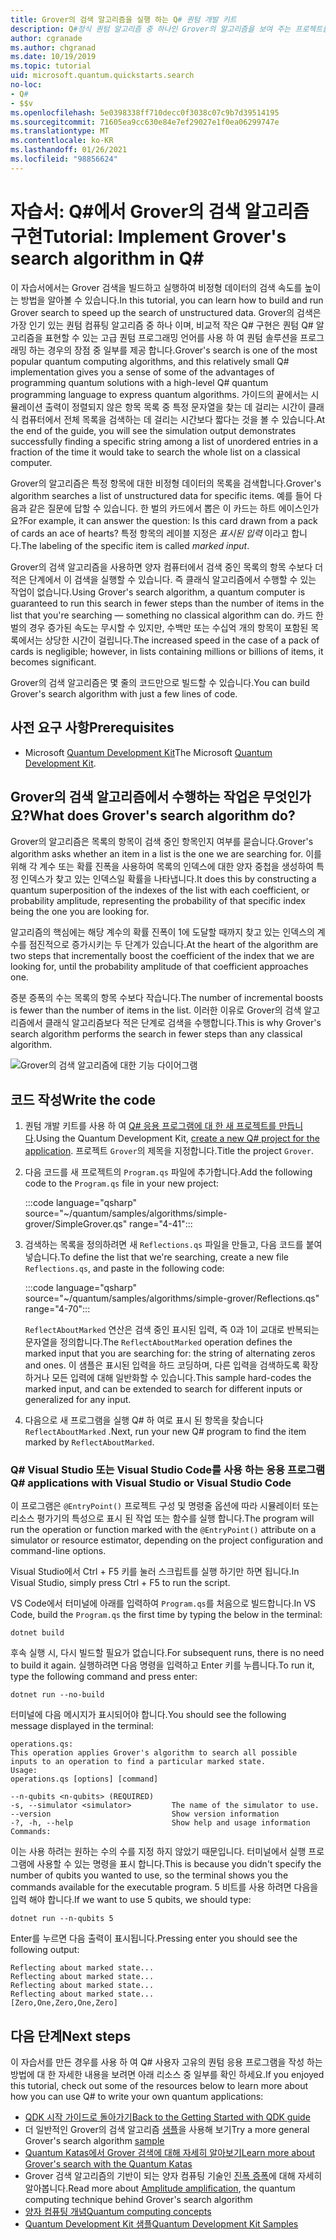 ```yaml
---
title: Grover의 검색 알고리즘을 실행 하는 Q# 퀀텀 개발 키트
description: Q#정식 퀀텀 알고리즘 중 하나인 Grover의 알고리즘을 보여 주는 프로젝트를 빌드합니다.
author: cgranade
ms.author: chgranad
ms.date: 10/19/2019
ms.topic: tutorial
uid: microsoft.quantum.quickstarts.search
no-loc:
- Q#
- $$v
ms.openlocfilehash: 5e0398338ff710decc0f3038c07c9b7d39514195
ms.sourcegitcommit: 71605ea9cc630e84e7ef29027e1f0ea06299747e
ms.translationtype: MT
ms.contentlocale: ko-KR
ms.lasthandoff: 01/26/2021
ms.locfileid: "98856624"
---
```

# <a name="tutorial-implement-grovers-search-algorithm-in-q"></a><span data-ttu-id="4c1c3-103">자습서: Q\#에서 Grover의 검색 알고리즘 구현</span><span class="sxs-lookup"><span data-stu-id="4c1c3-103">Tutorial: Implement Grover's search algorithm in Q\#</span></span>

<span data-ttu-id="4c1c3-104">이 자습서에서는 Grover 검색을 빌드하고 실행하여 비정형 데이터의 검색 속도를 높이는 방법을 알아볼 수 있습니다.</span><span class="sxs-lookup"><span data-stu-id="4c1c3-104">In this tutorial, you can learn how to build and run Grover search to speed up the search of unstructured data.</span></span>  <span data-ttu-id="4c1c3-105">Grover의 검색은 가장 인기 있는 퀀텀 컴퓨팅 알고리즘 중 하나 이며, 비교적 작은 Q# 구현은 퀀텀 Q# 알고리즘을 표현할 수 있는 고급 퀀텀 프로그래밍 언어를 사용 하 여 퀀텀 솔루션을 프로그래밍 하는 경우의 장점 중 일부를 제공 합니다.</span><span class="sxs-lookup"><span data-stu-id="4c1c3-105">Grover's search is one of the most popular quantum computing algorithms, and this relatively small Q# implementation gives you a sense of some of the advantages of programming quantum solutions with a high-level Q# quantum programming language to express quantum algorithms.</span></span>  <span data-ttu-id="4c1c3-106">가이드의 끝에서는 시뮬레이션 출력이 정렬되지 않은 항목 목록 중 특정 문자열을 찾는 데 걸리는 시간이 클래식 컴퓨터에서 전체 목록을 검색하는 데 걸리는 시간보다 짧다는 것을 볼 수 있습니다.</span><span class="sxs-lookup"><span data-stu-id="4c1c3-106">At the end of the guide, you will see the simulation output demonstrates successfully finding a specific string among a list of unordered entries in a fraction of the time it would take to search the whole list on a classical computer.</span></span>

<span data-ttu-id="4c1c3-107">Grover의 알고리즘은 특정 항목에 대한 비정형 데이터의 목록을 검색합니다.</span><span class="sxs-lookup"><span data-stu-id="4c1c3-107">Grover's algorithm searches a list of unstructured data for specific items.</span></span> <span data-ttu-id="4c1c3-108">예를 들어 다음과 같은 질문에 답할 수 있습니다. 한 벌의 카드에서 뽑은 이 카드는 하트 에이스인가요?</span><span class="sxs-lookup"><span data-stu-id="4c1c3-108">For example, it can answer the question: Is this card drawn from a pack of cards an ace of hearts?</span></span> <span data-ttu-id="4c1c3-109">특정 항목의 레이블 지정은 _표시된 입력_ 이라고 합니다.</span><span class="sxs-lookup"><span data-stu-id="4c1c3-109">The labeling of the specific item is called _marked input_.</span></span>

<span data-ttu-id="4c1c3-110">Grover의 검색 알고리즘을 사용하면 양자 컴퓨터에서 검색 중인 목록의 항목 수보다 더 적은 단계에서 이 검색을 실행할 수 있습니다. 즉 클래식 알고리즘에서 수행할 수 있는 작업이 없습니다.</span><span class="sxs-lookup"><span data-stu-id="4c1c3-110">Using Grover's search algorithm, a quantum computer is guaranteed to run this search in fewer steps than the number of items in the list that you're searching — something no classical algorithm can do.</span></span> <span data-ttu-id="4c1c3-111">카드 한 벌의 경우 증가된 속도는 무시할 수 있지만, 수백만 또는 수십억 개의 항목이 포함된 목록에서는 상당한 시간이 걸립니다.</span><span class="sxs-lookup"><span data-stu-id="4c1c3-111">The increased speed in the case of a pack of cards is negligible; however, in lists containing millions or billions of items, it becomes significant.</span></span>

<span data-ttu-id="4c1c3-112">Grover의 검색 알고리즘은 몇 줄의 코드만으로 빌드할 수 있습니다.</span><span class="sxs-lookup"><span data-stu-id="4c1c3-112">You can build Grover's search algorithm with just a few lines of code.</span></span>

## <a name="prerequisites"></a><span data-ttu-id="4c1c3-113">사전 요구 사항</span><span class="sxs-lookup"><span data-stu-id="4c1c3-113">Prerequisites</span></span>

- <span data-ttu-id="4c1c3-114">Microsoft [Quantum Development Kit][install]</span><span class="sxs-lookup"><span data-stu-id="4c1c3-114">The Microsoft [Quantum Development Kit][install].</span></span>

## <a name="what-does-grovers-search-algorithm-do"></a><span data-ttu-id="4c1c3-115">Grover의 검색 알고리즘에서 수행하는 작업은 무엇인가요?</span><span class="sxs-lookup"><span data-stu-id="4c1c3-115">What does Grover's search algorithm do?</span></span>

<span data-ttu-id="4c1c3-116">Grover의 알고리즘은 목록의 항목이 검색 중인 항목인지 여부를 묻습니다.</span><span class="sxs-lookup"><span data-stu-id="4c1c3-116">Grover's algorithm asks whether an item in a list is the one we are searching for.</span></span> <span data-ttu-id="4c1c3-117">이를 위해 각 계수 또는 확률 진폭을 사용하여 목록의 인덱스에 대한 양자 중첩을 생성하여 특정 인덱스가 찾고 있는 인덱스일 확률을 나타냅니다.</span><span class="sxs-lookup"><span data-stu-id="4c1c3-117">It does this by constructing a quantum superposition of the indexes of the list with each coefficient, or probability amplitude, representing the probability of that specific index being the one you are looking for.</span></span>

<span data-ttu-id="4c1c3-118">알고리즘의 핵심에는 해당 계수의 확률 진폭이 1에 도달할 때까지 찾고 있는 인덱스의 계수를 점진적으로 증가시키는 두 단계가 있습니다.</span><span class="sxs-lookup"><span data-stu-id="4c1c3-118">At the heart of the algorithm are two steps that incrementally boost the coefficient of the index that we are looking for, until the probability amplitude of that coefficient approaches one.</span></span>

<span data-ttu-id="4c1c3-119">증분 증폭의 수는 목록의 항목 수보다 작습니다.</span><span class="sxs-lookup"><span data-stu-id="4c1c3-119">The number of incremental boosts is fewer than the number of items in the list.</span></span> <span data-ttu-id="4c1c3-120">이러한 이유로 Grover의 검색 알고리즘에서 클래식 알고리즘보다 적은 단계로 검색을 수행합니다.</span><span class="sxs-lookup"><span data-stu-id="4c1c3-120">This is why Grover's search algorithm performs the search in fewer steps than any classical algorithm.</span></span>

![Grover의 검색 알고리즘에 대한 기능 다이어그램](~/media/grover.png)

## <a name="write-the-code"></a><span data-ttu-id="4c1c3-122">코드 작성</span><span class="sxs-lookup"><span data-stu-id="4c1c3-122">Write the code</span></span>

1. <span data-ttu-id="4c1c3-123">퀀텀 개발 키트를 사용 하 여 [ Q# 응용 프로그램에 대 한 새 프로젝트를 만듭니다](xref:microsoft.quantum.install.standalone).</span><span class="sxs-lookup"><span data-stu-id="4c1c3-123">Using the Quantum Development Kit, [create a new Q# project for the application](xref:microsoft.quantum.install.standalone).</span></span> <span data-ttu-id="4c1c3-124">프로젝트 `Grover`의 제목을 지정합니다.</span><span class="sxs-lookup"><span data-stu-id="4c1c3-124">Title the project `Grover`.</span></span>

1. <span data-ttu-id="4c1c3-125">다음 코드를 새 프로젝트의 `Program.qs` 파일에 추가합니다.</span><span class="sxs-lookup"><span data-stu-id="4c1c3-125">Add the following code to the `Program.qs` file in your new project:</span></span>

    :::code language="qsharp" source="~/quantum/samples/algorithms/simple-grover/SimpleGrover.qs" range="4-41":::

1. <span data-ttu-id="4c1c3-126">검색하는 목록을 정의하려면 새 `Reflections.qs` 파일을 만들고, 다음 코드를 붙여넣습니다.</span><span class="sxs-lookup"><span data-stu-id="4c1c3-126">To define the list that we're searching, create a new file `Reflections.qs`, and paste in the following code:</span></span>

    :::code language="qsharp" source="~/quantum/samples/algorithms/simple-grover/Reflections.qs" range="4-70":::

    <span data-ttu-id="4c1c3-127">`ReflectAboutMarked` 연산은 검색 중인 표시된 입력, 즉 0과 1이 교대로 반복되는 문자열을 정의합니다.</span><span class="sxs-lookup"><span data-stu-id="4c1c3-127">The `ReflectAboutMarked` operation defines the marked input that you are searching for: the string of alternating zeros and ones.</span></span> <span data-ttu-id="4c1c3-128">이 샘플은 표시된 입력을 하드 코딩하며, 다른 입력을 검색하도록 확장하거나 모든 입력에 대해 일반화할 수 있습니다.</span><span class="sxs-lookup"><span data-stu-id="4c1c3-128">This sample hard-codes the marked input, and can be extended to search for different inputs or generalized for any input.</span></span>

1. <span data-ttu-id="4c1c3-129">다음으로 새 프로그램을 실행 Q# 하 여로 표시 된 항목을 찾습니다 `ReflectAboutMarked` .</span><span class="sxs-lookup"><span data-stu-id="4c1c3-129">Next, run your new Q# program to find the item marked by `ReflectAboutMarked`.</span></span>

### <a name="no-locq-applications-with-visual-studio-or-visual-studio-code"></a><span data-ttu-id="4c1c3-130">Q# Visual Studio 또는 Visual Studio Code를 사용 하는 응용 프로그램</span><span class="sxs-lookup"><span data-stu-id="4c1c3-130">Q# applications with Visual Studio or Visual Studio Code</span></span>

<span data-ttu-id="4c1c3-131">이 프로그램은 `@EntryPoint()` 프로젝트 구성 및 명령줄 옵션에 따라 시뮬레이터 또는 리소스 평가기의 특성으로 표시 된 작업 또는 함수를 실행 합니다.</span><span class="sxs-lookup"><span data-stu-id="4c1c3-131">The program will run the operation or function marked with the `@EntryPoint()` attribute on a simulator or resource estimator, depending on the project configuration and command-line options.</span></span>

<span data-ttu-id="4c1c3-132">Visual Studio에서 Ctrl + F5 키를 눌러 스크립트를 실행 하기만 하면 됩니다.</span><span class="sxs-lookup"><span data-stu-id="4c1c3-132">In Visual Studio, simply press Ctrl + F5 to run the script.</span></span>

<span data-ttu-id="4c1c3-133">VS Code에서 터미널에 아래를 입력하여 `Program.qs`를 처음으로 빌드합니다.</span><span class="sxs-lookup"><span data-stu-id="4c1c3-133">In VS Code, build the `Program.qs` the first time by typing the below in the terminal:</span></span>

```Command line
dotnet build
```

<span data-ttu-id="4c1c3-134">후속 실행 시, 다시 빌드할 필요가 없습니다.</span><span class="sxs-lookup"><span data-stu-id="4c1c3-134">For subsequent runs, there is no need to build it again.</span></span> <span data-ttu-id="4c1c3-135">실행하려면 다음 명령을 입력하고 Enter 키를 누릅니다.</span><span class="sxs-lookup"><span data-stu-id="4c1c3-135">To run it, type the following command and press enter:</span></span>

```Command line
dotnet run --no-build
```

<span data-ttu-id="4c1c3-136">터미널에 다음 메시지가 표시되어야 합니다.</span><span class="sxs-lookup"><span data-stu-id="4c1c3-136">You should see the following message displayed in the terminal:</span></span>

```
operations.qs:
This operation applies Grover's algorithm to search all possible inputs to an operation to find a particular marked state.
Usage:
operations.qs [options] [command]

--n-qubits <n-qubits> (REQUIRED)
-s, --simulator <simulator>         The name of the simulator to use.
--version                           Show version information
-?, -h, --help                      Show help and usage information
Commands:
```

<span data-ttu-id="4c1c3-137">이는 사용 하려는 원하는 수의 수를 지정 하지 않았기 때문입니다. 터미널에서 실행 프로그램에 사용할 수 있는 명령을 표시 합니다.</span><span class="sxs-lookup"><span data-stu-id="4c1c3-137">This is because you didn't specify the number of qubits you wanted to use, so the terminal shows you the commands available for the executable program.</span></span> <span data-ttu-id="4c1c3-138">5 비트를 사용 하려면 다음을 입력 해야 합니다.</span><span class="sxs-lookup"><span data-stu-id="4c1c3-138">If we want to use 5 qubits, we should type:</span></span>

```Command line
dotnet run --n-qubits 5
```

<span data-ttu-id="4c1c3-139">Enter를 누르면 다음 출력이 표시됩니다.</span><span class="sxs-lookup"><span data-stu-id="4c1c3-139">Pressing enter you should see the following output:</span></span>

```
Reflecting about marked state...
Reflecting about marked state...
Reflecting about marked state...
Reflecting about marked state...
[Zero,One,Zero,One,Zero]
```

## <a name="next-steps"></a><span data-ttu-id="4c1c3-140">다음 단계</span><span class="sxs-lookup"><span data-stu-id="4c1c3-140">Next steps</span></span>

<span data-ttu-id="4c1c3-141">이 자습서를 만든 경우를 사용 하 여 Q# 사용자 고유의 퀀텀 응용 프로그램을 작성 하는 방법에 대 한 자세한 내용을 보려면 아래 리소스 중 일부를 확인 하세요.</span><span class="sxs-lookup"><span data-stu-id="4c1c3-141">If you enjoyed this tutorial, check out some of the resources below to learn more about how you can use Q# to write your own quantum applications:</span></span>

- [<span data-ttu-id="4c1c3-142">QDK 시작 가이드로 돌아가기</span><span class="sxs-lookup"><span data-stu-id="4c1c3-142">Back to the Getting Started with QDK guide</span></span>](xref:microsoft.quantum.welcome)
- <span data-ttu-id="4c1c3-143">더 일반적인 Grover의 검색 알고리즘 [샘플](https://github.com/microsoft/Quantum/tree/main/samples/algorithms/database-search)을 사용해 보기</span><span class="sxs-lookup"><span data-stu-id="4c1c3-143">Try a more general Grover's search algorithm [sample](https://github.com/microsoft/Quantum/tree/main/samples/algorithms/database-search)</span></span>
- [<span data-ttu-id="4c1c3-144">Quantum Katas에서 Grover 검색에 대해 자세히 알아보기</span><span class="sxs-lookup"><span data-stu-id="4c1c3-144">Learn more about Grover's search with the Quantum Katas</span></span>](xref:microsoft.quantum.overview.katas)
- <span data-ttu-id="4c1c3-145">Grover 검색 알고리즘의 기반이 되는 양자 컴퓨팅 기술인 [진폭 증폭][amplitude-amplification]에 대해 자세히 알아봅니다.</span><span class="sxs-lookup"><span data-stu-id="4c1c3-145">Read more about [Amplitude amplification][amplitude-amplification], the quantum computing technique behind Grover's search algorithm</span></span>
- [<span data-ttu-id="4c1c3-146">양자 컴퓨팅 개념</span><span class="sxs-lookup"><span data-stu-id="4c1c3-146">Quantum computing concepts</span></span>](xref:microsoft.quantum.concepts.intro)
- [<span data-ttu-id="4c1c3-147">Quantum Development Kit 샘플</span><span class="sxs-lookup"><span data-stu-id="4c1c3-147">Quantum Development Kit Samples</span></span>](https://docs.microsoft.com/samples/browse/?products=qdk)

<!-- LINKS -->

[install]: xref:microsoft.quantum.install
[amplitude-amplification]: xref:microsoft.quantum.libraries.standard.algorithms#amplitude-amplification
